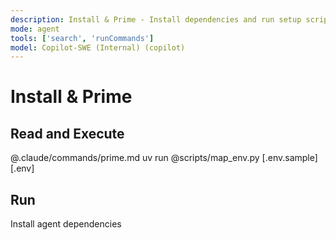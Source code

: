 ```yaml
---
description: Install & Prime - Install dependencies and run setup scripts
mode: agent
tools: ['search', 'runCommands']
model: Copilot-SWE (Internal) (copilot)
---
```


# Install & Prime

## Read and Execute
@.claude/commands/prime.md
uv run @scripts/map_env.py [.env.sample] [.env]

## Run
Install agent dependencies